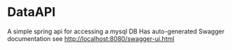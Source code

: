 # DataAPI
A simple spring api for accessing a mysql DB
Has auto-generated Swagger documentation see <http://localhost:8080/swagger-ui.html>
